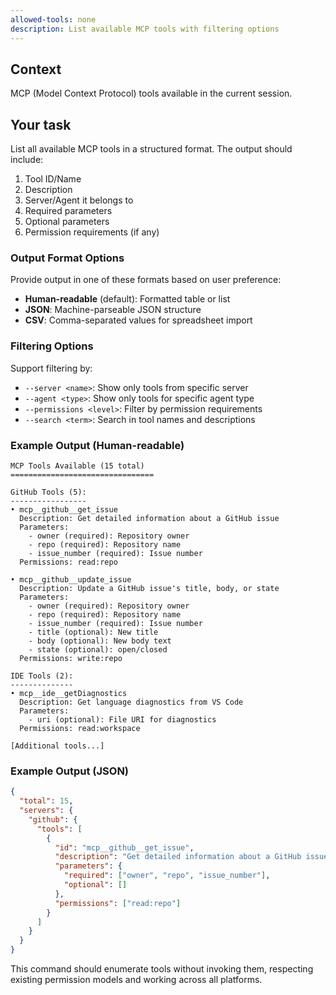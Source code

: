 ```yaml
---
allowed-tools: none
description: List available MCP tools with filtering options
---
```


## Context

MCP (Model Context Protocol) tools available in the current session.

## Your task

List all available MCP tools in a structured format. The output should include:

1. Tool ID/Name
2. Description
3. Server/Agent it belongs to
4. Required parameters
5. Optional parameters
6. Permission requirements (if any)

### Output Format Options

Provide output in one of these formats based on user preference:
- **Human-readable** (default): Formatted table or list
- **JSON**: Machine-parseable JSON structure
- **CSV**: Comma-separated values for spreadsheet import

### Filtering Options

Support filtering by:
- `--server <name>`: Show only tools from specific server
- `--agent <type>`: Show only tools for specific agent type
- `--permissions <level>`: Filter by permission requirements
- `--search <term>`: Search in tool names and descriptions

### Example Output (Human-readable)

```
MCP Tools Available (15 total)
================================

GitHub Tools (5):
-----------------
• mcp__github__get_issue
  Description: Get detailed information about a GitHub issue
  Parameters: 
    - owner (required): Repository owner
    - repo (required): Repository name
    - issue_number (required): Issue number
  Permissions: read:repo

• mcp__github__update_issue
  Description: Update a GitHub issue's title, body, or state
  Parameters:
    - owner (required): Repository owner
    - repo (required): Repository name
    - issue_number (required): Issue number
    - title (optional): New title
    - body (optional): New body text
    - state (optional): open/closed
  Permissions: write:repo

IDE Tools (2):
--------------
• mcp__ide__getDiagnostics
  Description: Get language diagnostics from VS Code
  Parameters:
    - uri (optional): File URI for diagnostics
  Permissions: read:workspace

[Additional tools...]
```

### Example Output (JSON)

```json
{
  "total": 15,
  "servers": {
    "github": {
      "tools": [
        {
          "id": "mcp__github__get_issue",
          "description": "Get detailed information about a GitHub issue",
          "parameters": {
            "required": ["owner", "repo", "issue_number"],
            "optional": []
          },
          "permissions": ["read:repo"]
        }
      ]
    }
  }
}
```

This command should enumerate tools without invoking them, respecting existing permission models and working across all platforms.